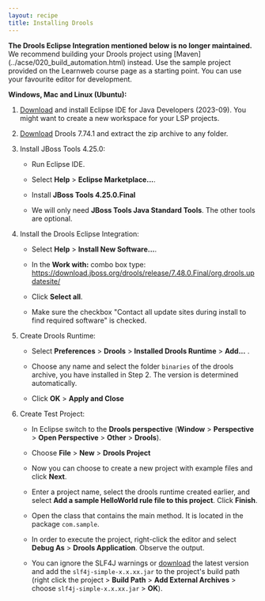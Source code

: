 ```yaml
---
layout: recipe
title: Installing Drools
---
```


<div class="tip" markdown="1">
   <b>The Drools Eclipse Integration mentioned below is no longer maintained.</b> We recommend building your Drools project using [Maven](../acse/020_build_automation.html) instead. Use the sample project provided on the Learnweb course page as a starting point. You can use your favourite editor for development.
</div>

**Windows, Mac and Linux (Ubuntu):**

1. [Download](https://www.eclipse.org/downloads/packages/release/2023-09/r/eclipse-ide-java-developers) and install Eclipse IDE for Java Developers (2023-09). You might want to create a new workspace for your LSP projects.

2. [Download](https://download.jboss.org/drools/release/7.74.1.Final/droolsjbpm-integration-distribution-7.74.1.Final.zip) Drools 7.74.1 and extract the zip archive to any folder.

3. Install JBoss Tools 4.25.0:

   * Run Eclipse IDE.

   * Select **Help** > **Eclipse Marketplace...**.
   
   * Install **JBoss Tools 4.25.0.Final**

   * We will only need **JBoss Tools Java Standard Tools**. The other tools are optional.
   
4. Install the Drools Eclipse Integration:

   * Select **Help** > **Install New Software...**.
   
   * In the **Work with:** combo box type: https://download.jboss.org/drools/release/7.48.0.Final/org.drools.updatesite/
   
   * Click **Select all**.

   * Make sure the checkbox "Contact all update sites during install to find required software" is checked.

5. Create Drools Runtime:
   
   * Select **Preferences** > **Drools** > **Installed Drools Runtime** > **Add...** .
   
   * Choose any name and select the folder `binaries` of the drools archive, you have installed in Step 2. The version is determined automatically.
   
   * Click **OK** > **Apply and Close** 

6. Create Test Project:

   * In Eclipse switch to the **Drools perspective** (**Window** > **Perspective** > **Open Perspective** > **Other** > **Drools**).
   
   * Choose **File** > **New** > **Drools Project**
	
   * Now you can choose to create a new project with example files and click **Next**.
	
   * Enter a project name, select the drools runtime created earlier, and select **Add a sample HelloWorld rule file to this project**. Click **Finish**.
	
   * Open the class that contains the main method. It is located in the package `com.sample`.
   
   * In order to execute the project, right-click the editor and select **Debug As** > **Drools Application**. Observe the output. 
    
   * You can ignore the SLF4J warnings or [download](https://www.slf4j.org/download.html) the latest version and add the `slf4j-simple-x.x.xx.jar` to the project's build path (right click the project > **Build Path** > **Add External Archives** > choose `slf4j-simple-x.x.xx.jar` > **OK**).


